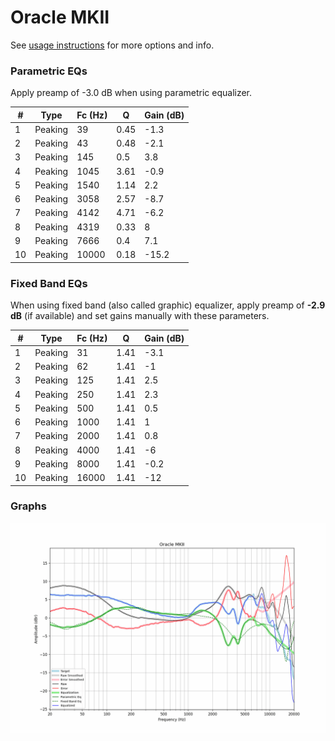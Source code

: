 # Oracle MKII
See [usage instructions](https://github.com/jaakkopasanen/AutoEq#usage) for more options and info.

### Parametric EQs
Apply preamp of -3.0 dB when using parametric equalizer.

|   # | Type    |   Fc (Hz) |    Q |   Gain (dB) |
|-----|---------|-----------|------|-------------|
|   1 | Peaking |        39 | 0.45 |        -1.3 |
|   2 | Peaking |        43 | 0.48 |        -2.1 |
|   3 | Peaking |       145 | 0.5  |         3.8 |
|   4 | Peaking |      1045 | 3.61 |        -0.9 |
|   5 | Peaking |      1540 | 1.14 |         2.2 |
|   6 | Peaking |      3058 | 2.57 |        -8.7 |
|   7 | Peaking |      4142 | 4.71 |        -6.2 |
|   8 | Peaking |      4319 | 0.33 |         8   |
|   9 | Peaking |      7666 | 0.4  |         7.1 |
|  10 | Peaking |     10000 | 0.18 |       -15.2 |

### Fixed Band EQs
When using fixed band (also called graphic) equalizer, apply preamp of **-2.9 dB** (if available) and set gains manually with these parameters.

|   # | Type    |   Fc (Hz) |    Q |   Gain (dB) |
|-----|---------|-----------|------|-------------|
|   1 | Peaking |        31 | 1.41 |        -3.1 |
|   2 | Peaking |        62 | 1.41 |        -1   |
|   3 | Peaking |       125 | 1.41 |         2.5 |
|   4 | Peaking |       250 | 1.41 |         2.3 |
|   5 | Peaking |       500 | 1.41 |         0.5 |
|   6 | Peaking |      1000 | 1.41 |         1   |
|   7 | Peaking |      2000 | 1.41 |         0.8 |
|   8 | Peaking |      4000 | 1.41 |        -6   |
|   9 | Peaking |      8000 | 1.41 |        -0.2 |
|  10 | Peaking |     16000 | 1.41 |       -12   |

### Graphs
![](./Oracle%20MKII.png)
